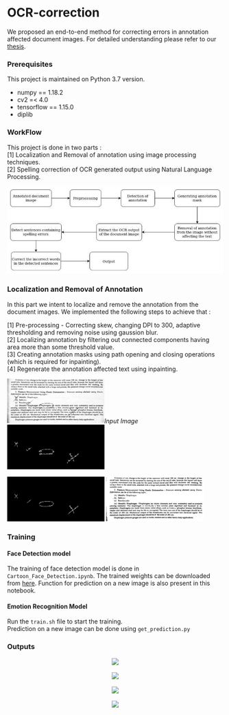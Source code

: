# OCR-correction
We proposed an end-to-end method for correcting errors in annotation affected document images. For detailed understanding please refer to our [thesis](Thesis.pdf).


### Prerequisites

This project is maintained on Python 3.7 version.

  - numpy == 1.18.2
  - cv2 =< 4.0 
  - tensorflow == 1.15.0
  - diplib


### WorkFlow

This project is done in two parts :                  
[1] Localization and Removal of annotation using image processing techniques.                    
[2] Spelling correction of OCR generated output using Natural Language Processing.     

<p align="center"> <img src="workflow.jpg"/> </p>


### Localization and Removal of Annotation

In this part we intent to localize and remove the annotation from the document images. We implemented the following steps to achieve that :      
                
[1] Pre-processing - Correcting skew, changing DPI to 300, adaptive thresholding and removing noise using gaussion blur.        
[2] Localizing annotation by filtering out connected components having area more than some threshold value.         
[3] Creating annotation masks using path opening and closing operations (which is required for inpainting).       
[4] Regenerate the annotation affected text using inpainting.

<p align="left"> <img src="input-image.jpg" width="45%" height="50%"/><em>Input Image</em> <img src="localized-annotaion.jpg" width="45%" height="50%"/> </p>
<p align="left"> <img src="annotation-mask.jpg" width="45%" height="50%"/> <img src="regenerated-image.png" width="45%" height="50%"/> </p>


### Training 
#### Face Detection model

The training of face detection model is done in `Cartoon_Face_Detection.ipynb`. The trained weights can be downloaded from [here](something). Function for prediction on a new image is also present in this notebook.

#### Emotion Recognition Model
Run the `train.sh` file to start the training.    
Prediction on a new image can be done using `get_prediction.py`  


### Outputs

<p align="center"> <img src="frame238.jpg" /> </p>

<p align="center"> <img src="frame246.jpg"/> </p>

<p align="center"> <img src="frame0.jpg"/> </p>

<p align="center"> <img src="frame2.jpg"/> </p>

